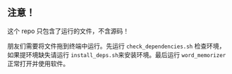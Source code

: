 ## 注意！

这个 repo 只包含了运行的文件，不含源码！

朋友们需要将文件拖到终端中运行。先运行 `check_dependencies.sh` 检查环境，如果提环境缺失请运行 `install_deps.sh`来安装环境。最后运行 `word_memorizer` 正常打开并使用软件。
